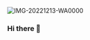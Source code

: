 ![IMG-20221213-WA0000](https://user-images.githubusercontent.com/114481048/207760764-02f1ee35-a441-46e9-ab67-ba97b2b57cb1.jpg)


### Hi there 👋
